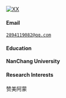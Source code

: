 [![XX](https://img.shields.io/badge/XX-github-blue?logo=github)](https://github.com/XX)




#### Email  
<code>2894119082@qq.com</code>  


#### Education  
**NanChang University**




#### Research Interests  
赞美阿蒙
